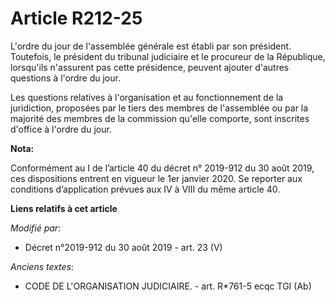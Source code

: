# Article R212-25

L'ordre du jour de l'assemblée générale est établi par son président. Toutefois, le président du   tribunal judiciaire et le
procureur de la République, lorsqu'ils n'assurent pas cette présidence, peuvent ajouter d'autres questions à l'ordre du
jour. 

Les questions relatives à l'organisation et au fonctionnement de la juridiction, proposées par le tiers des membres de
l'assemblée ou par la majorité des membres de la commission qu'elle comporte, sont inscrites d'office à l'ordre du jour.

**Nota:**

Conformément au I de l’article 40 du décret n° 2019-912 du 30 août 2019, ces dispositions entrent en vigueur le 1er janvier
2020. Se reporter aux conditions d’application prévues aux IV à VIII du même article 40.

**Liens relatifs à cet article**

_Modifié par_:

  - Décret n°2019-912 du 30 août 2019 - art. 23 (V)

_Anciens textes_:

  - CODE DE L'ORGANISATION JUDICIAIRE. - art. R*761-5 ecqc TGI (Ab)
